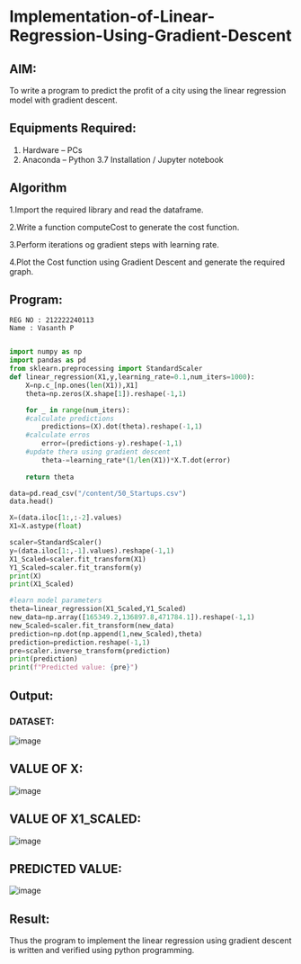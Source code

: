 # Implementation-of-Linear-Regression-Using-Gradient-Descent

## AIM:
To write a program to predict the profit of a city using the linear regression model with gradient descent.

## Equipments Required:
1. Hardware – PCs
2. Anaconda – Python 3.7 Installation / Jupyter notebook

## Algorithm
1.Import the required library and read the dataframe.

2.Write a function computeCost to generate the cost function.

3.Perform iterations og gradient steps with learning rate.

4.Plot the Cost function using Gradient Descent and generate the required graph.

## Program:

```
REG NO : 212222240113
Name : Vasanth P


```
```python
import numpy as np
import pandas as pd
from sklearn.preprocessing import StandardScaler
def linear_regression(X1,y,learning_rate=0.1,num_iters=1000):
    X=np.c_[np.ones(len(X1)),X1]
    theta=np.zeros(X.shape[1]).reshape(-1,1)

    for _ in range(num_iters):
    #calculate predictions
        predictions=(X).dot(theta).reshape(-1,1)
    #calculate erros
        error=(predictions-y).reshape(-1,1)
    #update thera using gradient descent
        theta-=learning_rate*(1/len(X1))*X.T.dot(error) 
    
    return theta

data=pd.read_csv("/content/50_Startups.csv")
data.head()

X=(data.iloc[1:,:-2].values)
X1=X.astype(float)

scaler=StandardScaler()
y=(data.iloc[1:,-1].values).reshape(-1,1)
X1_Scaled=scaler.fit_transform(X1)
Y1_Scaled=scaler.fit_transform(y)
print(X)
print(X1_Scaled)

#learn model parameters
theta=linear_regression(X1_Scaled,Y1_Scaled)
new_data=np.array([165349.2,136897.8,471784.1]).reshape(-1,1)
new_Scaled=scaler.fit_transform(new_data)
prediction=np.dot(np.append(1,new_Scaled),theta)
prediction=prediction.reshape(-1,1)
pre=scaler.inverse_transform(prediction)
print(prediction)
print(f"Predicted value: {pre}")

```

## Output:
### DATASET:
![image](https://github.com/Darshans05/Implementation-of-Linear-Regression-Using-Gradient-Descent/assets/115534676/c14bb4bb-4d61-4aac-838f-3620525852aa)
## VALUE OF X:
![image](https://github.com/Darshans05/Implementation-of-Linear-Regression-Using-Gradient-Descent/assets/115534676/8e17fa50-56f4-4426-95dd-db724d6e9848)
## VALUE OF X1_SCALED:
![image](https://github.com/Darshans05/Implementation-of-Linear-Regression-Using-Gradient-Descent/assets/115534676/ac3fd2a5-69eb-4f57-b822-d8c5de7863c2)
## PREDICTED VALUE:
![image](https://github.com/Darshans05/Implementation-of-Linear-Regression-Using-Gradient-Descent/assets/115534676/b2f95408-904e-48f1-88b1-1ebed0731a10)

## Result:
Thus the program to implement the linear regression using gradient descent is written and verified using python programming.
